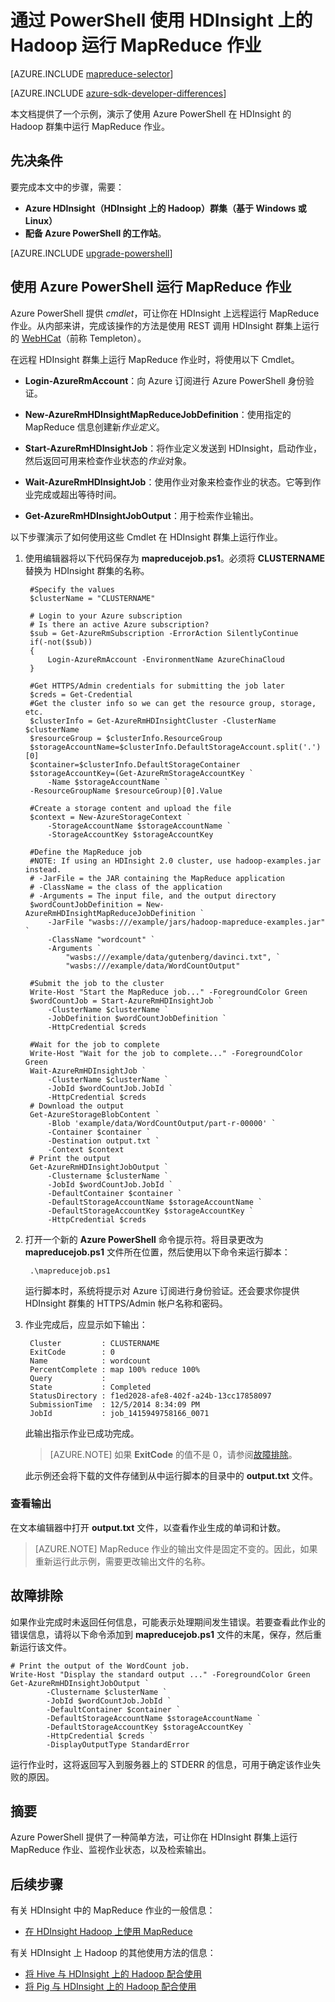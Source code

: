 <properties
    pageTitle="将 MapReduce 和 PowerShell 与 Hadoop 配合使用 | Azure"
    description="了解如何使用 PowerShell 在 HDInsight 的 Hadoop 上远程运行 MapReduce 作业。"
    services="hdinsight"
    documentationcenter=""
    author="Blackmist"
    manager="jhubbard"
    editor="cgronlun"
    tags="azure-portal" />
<tags
    ms.assetid="21b56d32-1785-4d44-8ae8-94467c12cfba"
    ms.service="hdinsight"
    ms.devlang="na"
    ms.topic="article"
    ms.tgt_pltfrm="na"
    ms.workload="big-data"
    ms.date="11/15/2016"
    wacn.date="01/25/2017"
    ms.author="larryfr" />  


# 通过 PowerShell 使用 HDInsight 上的 Hadoop 运行 MapReduce 作业

[AZURE.INCLUDE [mapreduce-selector](../../includes/hdinsight-selector-use-mapreduce.md)]

[AZURE.INCLUDE [azure-sdk-developer-differences](../../includes/azure-sdk-developer-differences.md)]

本文档提供了一个示例，演示了使用 Azure PowerShell 在 HDInsight 的 Hadoop 群集中运行 MapReduce 作业。

## <a id="prereq"></a>先决条件

要完成本文中的步骤，需要：

* **Azure HDInsight（HDInsight 上的 Hadoop）群集（基于 Windows 或 Linux）**
* **配备 Azure PowerShell 的工作站**。
  
[AZURE.INCLUDE [upgrade-powershell](../../includes/hdinsight-use-latest-powershell.md)]

## <a id="powershell"></a>使用 Azure PowerShell 运行 MapReduce 作业

Azure PowerShell 提供 *cmdlet*，可让你在 HDInsight 上远程运行 MapReduce 作业。从内部来讲，完成该操作的方法是使用 REST 调用 HDInsight 群集上运行的 [WebHCat](https://cwiki.apache.org/confluence/display/Hive/WebHCat)（前称 Templeton）。

在远程 HDInsight 群集上运行 MapReduce 作业时，将使用以下 Cmdlet。

* **Login-AzureRmAccount**：向 Azure 订阅进行 Azure PowerShell 身份验证。

* **New-AzureRmHDInsightMapReduceJobDefinition**：使用指定的 MapReduce 信息创建新*作业定义*。

* **Start-AzureRmHDInsightJob**：将作业定义发送到 HDInsight，启动作业，然后返回可用来检查作业状态的*作业*对象。

* **Wait-AzureRmHDInsightJob**：使用作业对象来检查作业的状态。它等到作业完成或超出等待时间。

* **Get-AzureRmHDInsightJobOutput**：用于检索作业输出。

以下步骤演示了如何使用这些 Cmdlet 在 HDInsight 群集上运行作业。

1. 使用编辑器将以下代码保存为 **mapreducejob.ps1**。必须将 **CLUSTERNAME** 替换为 HDInsight 群集的名称。

        #Specify the values
        $clusterName = "CLUSTERNAME"

        # Login to your Azure subscription
        # Is there an active Azure subscription?
        $sub = Get-AzureRmSubscription -ErrorAction SilentlyContinue
        if(-not($sub))
        {
            Login-AzureRmAccount -EnvironmentName AzureChinaCloud
        }

        #Get HTTPS/Admin credentials for submitting the job later
        $creds = Get-Credential
        #Get the cluster info so we can get the resource group, storage, etc.
        $clusterInfo = Get-AzureRmHDInsightCluster -ClusterName $clusterName
        $resourceGroup = $clusterInfo.ResourceGroup
        $storageAccountName=$clusterInfo.DefaultStorageAccount.split('.')[0]
        $container=$clusterInfo.DefaultStorageContainer
        $storageAccountKey=(Get-AzureRmStorageAccountKey `
            -Name $storageAccountName `
        -ResourceGroupName $resourceGroup)[0].Value

        #Create a storage content and upload the file
        $context = New-AzureStorageContext `
            -StorageAccountName $storageAccountName `
            -StorageAccountKey $storageAccountKey

        #Define the MapReduce job
        #NOTE: If using an HDInsight 2.0 cluster, use hadoop-examples.jar instead.
        # -JarFile = the JAR containing the MapReduce application
        # -ClassName = the class of the application
        # -Arguments = The input file, and the output directory
        $wordCountJobDefinition = New-AzureRmHDInsightMapReduceJobDefinition `
            -JarFile "wasbs:///example/jars/hadoop-mapreduce-examples.jar" `
            -ClassName "wordcount" `
            -Arguments `
                "wasbs:///example/data/gutenberg/davinci.txt", `
                "wasbs:///example/data/WordCountOutput"

        #Submit the job to the cluster
        Write-Host "Start the MapReduce job..." -ForegroundColor Green
        $wordCountJob = Start-AzureRmHDInsightJob `
            -ClusterName $clusterName `
            -JobDefinition $wordCountJobDefinition `
            -HttpCredential $creds

        #Wait for the job to complete
        Write-Host "Wait for the job to complete..." -ForegroundColor Green
        Wait-AzureRmHDInsightJob `
            -ClusterName $clusterName `
            -JobId $wordCountJob.JobId `
            -HttpCredential $creds
        # Download the output
        Get-AzureStorageBlobContent `
            -Blob 'example/data/WordCountOutput/part-r-00000' `
            -Container $container `
            -Destination output.txt `
            -Context $context
        # Print the output
        Get-AzureRmHDInsightJobOutput `
            -Clustername $clusterName `
            -JobId $wordCountJob.JobId `
            -DefaultContainer $container `
            -DefaultStorageAccountName $storageAccountName `
            -DefaultStorageAccountKey $storageAccountKey `
            -HttpCredential $creds

2. 打开一个新的 **Azure PowerShell** 命令提示符。将目录更改为 **mapreducejob.ps1** 文件所在位置，然后使用以下命令来运行脚本：
   
        .\mapreducejob.ps1
   
    运行脚本时，系统将提示对 Azure 订阅进行身份验证。还会要求你提供 HDInsight 群集的 HTTPS/Admin 帐户名称和密码。

3. 作业完成后，应显示如下输出：
    
        Cluster         : CLUSTERNAME
        ExitCode        : 0
        Name            : wordcount
        PercentComplete : map 100% reduce 100%
        Query           :
        State           : Completed
        StatusDirectory : f1ed2028-afe8-402f-a24b-13cc17858097
        SubmissionTime  : 12/5/2014 8:34:09 PM
        JobId           : job_1415949758166_0071
    
    此输出指示作业已成功完成。
    
    > [AZURE.NOTE]
    如果 **ExitCode** 的值不是 0，请参阅[故障排除](#troubleshooting)。
    
    此示例还会将下载的文件存储到从中运行脚本的目录中的 **output.txt** 文件。

### 查看输出

在文本编辑器中打开 **output.txt** 文件，以查看作业生成的单词和计数。

> [AZURE.NOTE]
MapReduce 作业的输出文件是固定不变的。因此，如果重新运行此示例，需要更改输出文件的名称。

## <a id="troubleshooting"></a>故障排除

如果作业完成时未返回任何信息，可能表示处理期间发生错误。若要查看此作业的错误信息，请将以下命令添加到 **mapreducejob.ps1** 文件的末尾，保存，然后重新运行该文件。

    # Print the output of the WordCount job.
    Write-Host "Display the standard output ..." -ForegroundColor Green
    Get-AzureRmHDInsightJobOutput `
            -Clustername $clusterName `
            -JobId $wordCountJob.JobId `
            -DefaultContainer $container `
            -DefaultStorageAccountName $storageAccountName `
            -DefaultStorageAccountKey $storageAccountKey `
            -HttpCredential $creds `
            -DisplayOutputType StandardError

运行作业时，这将返回写入到服务器上的 STDERR 的信息，可用于确定该作业失败的原因。

## <a id="summary"></a>摘要

Azure PowerShell 提供了一种简单方法，可让你在 HDInsight 群集上运行 MapReduce 作业、监视作业状态，以及检索输出。

## <a id="nextsteps"></a>后续步骤

有关 HDInsight 中的 MapReduce 作业的一般信息：

* [在 HDInsight Hadoop 上使用 MapReduce](/documentation/articles/hdinsight-use-mapreduce/)

有关 HDInsight 上 Hadoop 的其他使用方法的信息：

* [将 Hive 与 HDInsight 上的 Hadoop 配合使用](/documentation/articles/hdinsight-use-hive/)
* [将 Pig 与 HDInsight 上的 Hadoop 配合使用](/documentation/articles/hdinsight-use-pig/)

<!---HONumber=Mooncake_0120_2017-->
<!--Update_Description: update from ASM to ARM-->